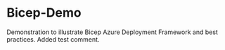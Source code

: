 # Bicep-Demo
Demonstration to illustrate Bicep Azure Deployment Framework and best practices.
Added test comment.
